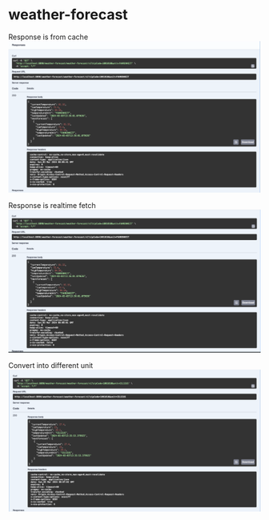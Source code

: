 # weather-forecast

Response is from cache
![Temperature Fahrenheit Cache True](./images/FahrenheitCacheTrue.png)

Response is realtime fetch
![Temperature Fahrenheit Cache False](./images/FahrenheitCacheFalse.png)

Convert into different unit
![Temperature Celsius Cache False](./images/CelsiusCacheTrue.png)